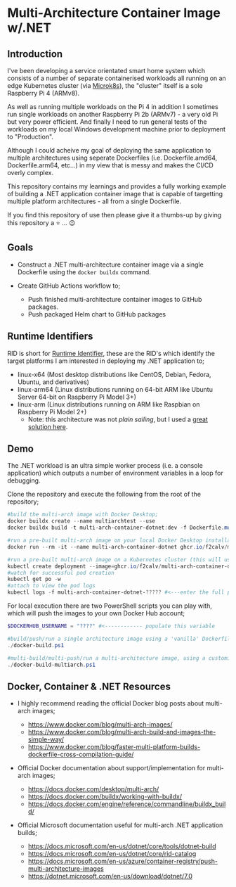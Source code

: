 # Multi-Architecture Container Image w/.NET

## Introduction

I've been developing a service orientated smart home system which consists of a number of separate containerised workloads all running on an edge Kubernetes cluster (via [Microk8s](https://github.com/canonical/microk8s)), the "cluster" itself is a sole Raspberry Pi 4 (ARMv8).

As well as running multiple workloads on the Pi 4 in addition I sometimes run single workloads on another Raspberry Pi 2b (ARMv7) - a very old Pi but very power efficient. And finally I need to run general tests of the workloads on my local Windows development machine prior to deployment to "Production".

Although I could acheive my goal of deploying the same application to multiple architectures using seperate Dockerfiles (i.e. Dockerfile.amd64, Dockerfile.arm64, etc...) in my view that is messy and makes the CI/CD overly complex.

This repository contains my learnings and provides a fully working example of building a .NET application container image that is capable of targetting multiple platform architectures - all from a single Dockerfile.

If you find this repository of use then please give it a thumbs-up by giving this repository a :star: ... :wink:

## Goals

- Construct a .NET multi-architecture container image via a single Dockerfile using the `docker buildx` command.
- Create GitHub Actions workflow to;

  - Push finished multi-architecture container images to GitHub packages.
  - Push packaged Helm chart to GitHub packages

## Runtime Identifiers

RID is short for [Runtime Identifier](https://docs.microsoft.com/en-us/dotnet/core/rid-catalog), these are the RID's which identify the target platforms I am interested in deploying my .NET application to;

- linux-x64 (Most desktop distributions like CentOS, Debian, Fedora, Ubuntu, and derivatives)
- linux-arm64 (Linux distributions running on 64-bit ARM like Ubuntu Server 64-bit on Raspberry Pi Model 3+)
- linux-arm (Linux distributions running on ARM like Raspbian on Raspberry Pi Model 2+)
  - Note: this architecture was not _plain sailing_, but I used a [great solution here](https://github.com/dotnet/dotnet-docker/issues/1537#issuecomment-755351628).

## Demo

The .NET workload is an ultra simple worker process (i.e. a console application) which outputs a number of environment variables in a loop for debugging.

Clone the repository and execute the following from the root of the repository;

```powershell
#build the multi-arch image with Docker Desktop;
docker buildx create --name multiarchtest --use
docker buildx build -t multi-arch-container-dotnet:dev -f Dockerfile.multiarch --platform linux/amd64,linux/arm64,linux/arm/v7 --pull .

#run a pre-built multi-arch image on your local Docker Desktop installation (this will use the AMD64 image);
docker run --rm -it --name multi-arch-container-dotnet ghcr.io/f2calv/multi-arch-container-dotnet

#run a pre-built multi-arch image on a Kubernetes cluster (this will use the AMD64 or ARM64 or ARM32 image depending on your cluster);
kubectl create deployment --image=ghcr.io/f2calv/multi-arch-container-dotnet multi-arch-container-dotnet
#watch for successful pod creation
kubectl get po -w
#attach to view the pod logs
kubectl logs -f multi-arch-container-dotnet-????? #<---enter the full pod name here
```

For local execution there are two PowerShell scripts you can play with, which will push the images to your own Docker Hub account;

```powershell
$DOCKERHUB_USERNAME = "????" #<------------ populate this variable

#build/push/run a single architecture image using a 'vanilla' Dockerfile.
./docker-build.ps1

#multi-build/multi-push/run a multi-architecture image, using a customised Dockerfile.
./docker-build-multiarch.ps1
```

## Docker, Container & .NET Resources

- I highly recommend reading the official Docker blog posts about multi-arch images;

  - https://www.docker.com/blog/multi-arch-images/
  - https://www.docker.com/blog/multi-arch-build-and-images-the-simple-way/
  - https://www.docker.com/blog/faster-multi-platform-builds-dockerfile-cross-compilation-guide/

- Official Docker documentation about support/implementation for multi-arch images;

  - https://docs.docker.com/desktop/multi-arch/
  - https://docs.docker.com/buildx/working-with-buildx/
  - https://docs.docker.com/engine/reference/commandline/buildx_build/

- Official Microsoft documentation useful for multi-arch .NET application builds;

  - https://docs.microsoft.com/en-us/dotnet/core/tools/dotnet-build
  - https://docs.microsoft.com/en-us/dotnet/core/rid-catalog
  - https://docs.microsoft.com/en-us/azure/container-registry/push-multi-architecture-images
  - https://dotnet.microsoft.com/en-us/download/dotnet/7.0
